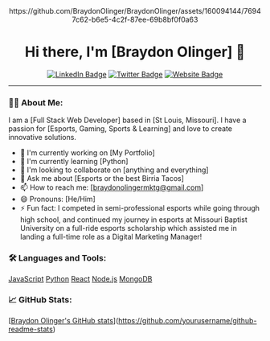 <div align="center">
https://github.com/BraydonOlinger/BraydonOlinger/assets/160094144/76947c62-b6e5-4c2f-87ee-69b8bf0f0a63
</div>

<h1 align="center">Hi there, I'm [Braydon Olinger] 👋</h1>

<p align="center">
  <a href="[https://www.linkedin.com/in/BraydonOlinger/](https://www.linkedin.com/in/braydon-olinger-191775171/)"><img src="https://img.shields.io/badge/LinkedIn-blue?style=flat-square&logo=linkedin" alt="LinkedIn Badge"/></a>
  <a href="https://twitter.com/Olinbear"><img src="https://img.shields.io/badge/Twitter-blue?style=flat-square&logo=twitter" alt="Twitter Badge"/></a>
  <a href="https://braydon-olinger.my.canva.site.com"><img src="https://img.shields.io/badge/Website-green?style=flat-square" alt="Website Badge"/></a>
</p>

---

### 👨‍💻 About Me:
I am a [Full Stack Web Developer] based in [St Louis, Missouri]. I have a passion for [Esports, Gaming, Sports & Learning] and love to create innovative solutions.

- 🔭 I'm currently working on [My Portfolio]
- 🌱 I'm currently learning [Python]
- 👯 I'm looking to collaborate on [anything and everything]
- 💬 Ask me about [Esports or the best Birria Tacos]
- 📫 How to reach me: [braydonolingermktg@gmail.com]
- 😄 Pronouns: [He/Him]
- ⚡ Fun fact: I competed in semi-professional esports while going through high school, and continued my journey in esports at Missouri Baptist University on a full-ride esports scholarship which assisted me in landing a full-time role as a Digital Marketing Manager!

### 🛠️ Languages and Tools:

[JavaScript](https://img.shields.io/badge/-JavaScript-black?style=flat-square&logo=javascript)
[Python](https://img.shields.io/badge/-Python-black?style=flat-square&logo=Python)
[React](https://img.shields.io/badge/-React-black?style=flat-square&logo=react)
[Node.js](https://img.shields.io/badge/-Node.js-black?style=flat-square&logo=node.js)
[MongoDB](https://img.shields.io/badge/-MongoDB-black?style=flat-square&logo=mongodb)
<!-- Add or remove languages and tools as per your skills -->

### 📈 GitHub Stats:

[[Braydon Olinger's GitHub stats](https://github-readme-stats.vercel.app/api?username=BraydonOlinger&show_icons=true&theme=radical)](https://github.com/yourusername/github-readme-stats)
